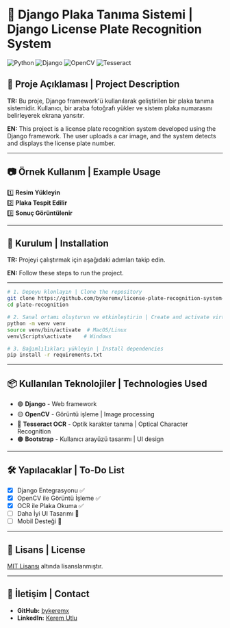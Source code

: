 # 🚗 Django Plaka Tanıma Sistemi | Django License Plate Recognition System

![Python](https://img.shields.io/badge/Python-3.9-blue?style=for-the-badge&logo=python)
![Django](https://img.shields.io/badge/Django-4.0-green?style=for-the-badge&logo=django)
![OpenCV](https://img.shields.io/badge/OpenCV-4.5-red?style=for-the-badge&logo=opencv)
![Tesseract](https://img.shields.io/badge/Tesseract-OCR-yellow?style=for-the-badge)

## 📌 Proje Açıklaması | Project Description

**TR:** Bu proje, Django framework'ü kullanılarak geliştirilen bir plaka tanıma sistemidir. Kullanıcı, bir araba fotoğrafı yükler ve sistem plaka numarasını belirleyerek ekrana yansıtır.

**EN:** This project is a license plate recognition system developed using the Django framework. The user uploads a car image, and the system detects and displays the license plate number.

---

## 📷 Örnek Kullanım | Example Usage

1️⃣ **Resim Yükleyin**  
2️⃣ **Plaka Tespit Edilir**  
3️⃣ **Sonuç Görüntülenir**

---

## 🚀 Kurulum | Installation

**TR:** Projeyi çalıştırmak için aşağıdaki adımları takip edin.

**EN:** Follow these steps to run the project.

---

```bash
# 1. Depoyu klonlayın | Clone the repository
git clone https://github.com/bykeremx/license-plate-recognition-system-with-django.git
cd plate-recognition

# 2. Sanal ortamı oluşturun ve etkinleştirin | Create and activate virtual environment
python -m venv venv
source venv/bin/activate  # MacOS/Linux
venv\Scripts\activate    # Windows

# 3. Bağımlılıkları yükleyin | Install dependencies
pip install -r requirements.txt
```

---

## 📦 Kullanılan Teknolojiler | Technologies Used

- 🟢 **Django** - Web framework
- 🟡 **OpenCV** - Görüntü işleme | Image processing
- 🔵 **Tesseract OCR** - Optik karakter tanıma | Optical Character Recognition
- 🟠 **Bootstrap** - Kullanıcı arayüzü tasarımı | UI design

---

## 🛠 Yapılacaklar | To-Do List

- [x] Django Entegrasyonu ✅
- [x] OpenCV ile Görüntü İşleme ✅
- [x] OCR ile Plaka Okuma ✅
- [ ] Daha İyi UI Tasarımı 🎨
- [ ] Mobil Desteği 📱

---

## 📄 Lisans | License

[MIT Lisansı](LICENSE) altında lisanslanmıştır.

---

## 📧 İletişim | Contact

- **GitHub:** [bykeremx](https://github.com/bykeremx)
- **LinkedIn:** [Kerem Utlu](https://www.linkedin.com/in/keremutlu)

